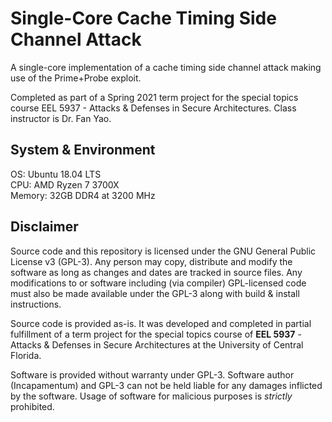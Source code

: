 # Single-Core Cache Timing Side Channel Attack
A single-core implementation of a cache timing side channel attack making use of the Prime+Probe exploit. 

Completed as part of a Spring 2021 term project for the special topics course EEL 5937 - Attacks & Defenses in Secure Architectures. Class instructor is Dr. Fan Yao.

## System & Environment

OS: Ubuntu 18.04 LTS  
CPU: AMD Ryzen 7 3700X  
Memory: 32GB DDR4 at 3200 MHz

## Disclaimer

Source code and this repository is licensed under the GNU General Public License v3 (GPL-3). Any person may copy, distribute and modify the software as long as changes and dates are tracked in source files. Any modifications to or software including (via compiler) GPL-licensed code must also be made available under the GPL-3 along with build & install instructions.

Source code is provided as-is. It was developed and completed in partial fulfillment of a term project for the special topics course of **EEL 5937** - Attacks & Defenses in Secure Architectures at the University of Central Florida.

Software is provided without warranty under GPL-3. Software author (Incapamentum) and GPL-3 can not be held liable for any damages inflicted by the software. Usage of software for malicious purposes is *strictly* prohibited.
